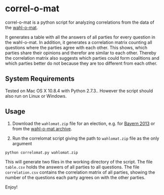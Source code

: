 correl-o-mat
=========
correl-o-mat is a python script for analyzing correlations from the data of the [wahl-o-mat](http://www.bpb.de/politik/wahlen/wahl-o-mat/).

It generates a table with all the answers of all parties for every question in the wahl-o-mat.
In addition, it generates a correlation matrix counting all questions where the
parties agree with each other. This shows, which parties share their opinions and
therefor are similar to each other. Thereby the correlation matrix also suggests which parties could
form coalitions and which parties better do not because they are too different from
each other.

System Requirements
-------------------
Tested on Mac OS X 10.8.4 with Python 2.7.3.. However the script should also run on Linux or Windows.

Usage
-----

1. Download the `wahlomat.zip` file for an election, e.g. for [Bayern 2013](http://www.bpb.de/politik/wahlen/wahl-o-mat/166512/download)
or from the [wahl-o-mat archive](http://www.bpb.de/politik/wahlen/wahl-o-mat/45817/weitere-wahlen).

2. Run the correlomat script giving the path to `wahlomat.zip` file as the only argument
```
python correlomat.py wahlomat.zip
```
This will generate two files in the working directory of the script. The file `table.csv` holds the
answers of all parties to all questions. The file `correlation.csv` contains the correlation matrix
of all parties, showing the number of the questions each party agrees on with the other parties.


Enjoy!


